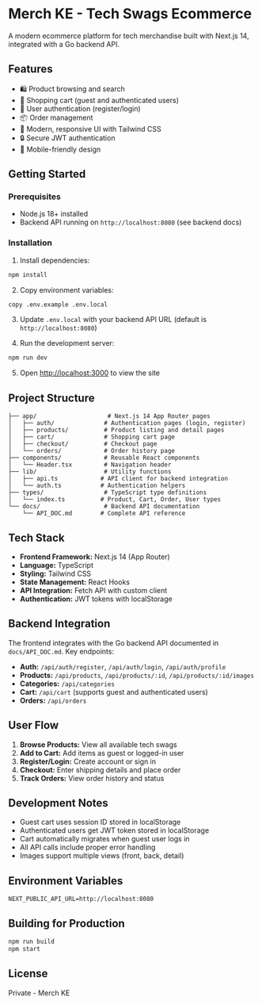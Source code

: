 # Merch KE - Tech Swags Ecommerce

A modern ecommerce platform for tech merchandise built with Next.js 14, integrated with a Go backend API.

## Features

- 🛍️ Product browsing and search
- 🛒 Shopping cart (guest and authenticated users)
- 👤 User authentication (register/login)
- 📦 Order management
- 🎨 Modern, responsive UI with Tailwind CSS
- 🔒 Secure JWT authentication
- 📱 Mobile-friendly design

## Getting Started

### Prerequisites

- Node.js 18+ installed
- Backend API running on `http://localhost:8080` (see backend docs)

### Installation

1. Install dependencies:
```bash
npm install
```

2. Copy environment variables:
```bash
copy .env.example .env.local
```

3. Update `.env.local` with your backend API URL (default is `http://localhost:8080`)

4. Run the development server:
```bash
npm run dev
```

5. Open [http://localhost:3000](http://localhost:3000) to view the site

## Project Structure

```
├── app/                    # Next.js 14 App Router pages
│   ├── auth/              # Authentication pages (login, register)
│   ├── products/          # Product listing and detail pages
│   ├── cart/              # Shopping cart page
│   ├── checkout/          # Checkout page
│   └── orders/            # Order history page
├── components/            # Reusable React components
│   └── Header.tsx         # Navigation header
├── lib/                   # Utility functions
│   ├── api.ts            # API client for backend integration
│   └── auth.ts           # Authentication helpers
├── types/                 # TypeScript type definitions
│   └── index.ts          # Product, Cart, Order, User types
└── docs/                  # Backend API documentation
    └── API_DOC.md        # Complete API reference
```

## Tech Stack

- **Frontend Framework:** Next.js 14 (App Router)
- **Language:** TypeScript
- **Styling:** Tailwind CSS
- **State Management:** React Hooks
- **API Integration:** Fetch API with custom client
- **Authentication:** JWT tokens with localStorage

## Backend Integration

The frontend integrates with the Go backend API documented in `docs/API_DOC.md`. Key endpoints:

- **Auth:** `/api/auth/register`, `/api/auth/login`, `/api/auth/profile`
- **Products:** `/api/products`, `/api/products/:id`, `/api/products/:id/images`
- **Categories:** `/api/categories`
- **Cart:** `/api/cart` (supports guest and authenticated users)
- **Orders:** `/api/orders`

## User Flow

1. **Browse Products:** View all available tech swags
2. **Add to Cart:** Add items as guest or logged-in user
3. **Register/Login:** Create account or sign in
4. **Checkout:** Enter shipping details and place order
5. **Track Orders:** View order history and status

## Development Notes

- Guest cart uses session ID stored in localStorage
- Authenticated users get JWT token stored in localStorage
- Cart automatically migrates when guest user logs in
- All API calls include proper error handling
- Images support multiple views (front, back, detail)

## Environment Variables

```env
NEXT_PUBLIC_API_URL=http://localhost:8080
```

## Building for Production

```bash
npm run build
npm start
```

## License

Private - Merch KE
